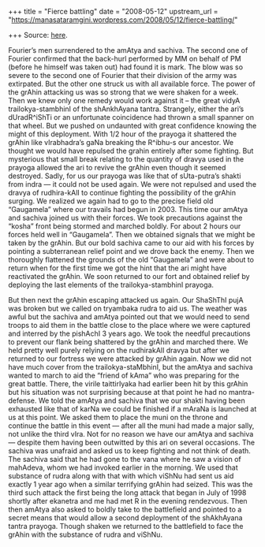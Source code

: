 +++
title = "Fierce battling"
date = "2008-05-12"
upstream_url = "https://manasataramgini.wordpress.com/2008/05/12/fierce-battling/"

+++
Source: [here](https://manasataramgini.wordpress.com/2008/05/12/fierce-battling/).

Fourier’s men surrendered to the amAtya and sachiva. The second one of Fourier confirmed that the back-hurl performed by MM on behalf of PM
(before he himself was taken out) had found it is mark. The blow was so
severe to the second one of Fourier that their division of the army was extirpated. But the other one struck us with all available force. The power of the grAhin attacking us was so strong that we were shaken for a week. Then we knew only one remedy would work against it – the great vidyA trailokya-stambhinI of the shAnkhAyana tantra. Strangely, either the ari’s dUradR^iShTi or an unfortunate coincidence had thrown a small spanner on that wheel. But we pushed on undaunted with great confidence knowing the might of this deployment. With 1/2 hour of the prayoga it shattered the grAhin like vIrabhadra’s gaNa breaking the R^ibhu-s our ancestor. We thought we would have repulsed the grahin entirely after some fighting. But mysterious that small break relating to the quantity of dravya used in the prayoga allowed the ari to revive the grAhin even though it seemed destroyed. Sadly, for us our prayoga was like that of sUta-putra’s shakti from indra — it could not be used again. We were not repulsed and used the dravya of rudhira-kAlI to continue fighting the possibility of the grAhin surging. We realized we again had to go to the precise field old “Gaugamela” where our travails had begun in 2003. This time our amAtya and sachiva joined us with their forces. We took precautions against the “kosha” front being stormed and marched boldly. For about 2 hours our forces held well in “Gaugamela”. Then we obtained signals that we might be taken by the grAhin. But our bold sachiva came to our aid with his forces by pointing a subterranean relief point and we drove back the enemy. Then we thoroughly flattened the grounds of the old “Gaugamela” and were about to return when for the first time we got the hint that the ari might have reactivated the grAhin. We soon returned to our fort and obtained relief by deploying the last elements of the trailokya-stambhinI prayoga.

But then next the grAhin escaping attacked us again. Our ShaShThI pujA was broken but we called on tryambaka rudra to aid us. The weather was awful but the sachiva and amAtya pointed out that we would need to send troops to aid them in the battle close to the place where we were captured and interred by the pishAchI 3 years ago. We took the needful precautions to prevent our flank being shattered by the grAhin and marched there. We held pretty well purely relying on the rudhirakAlI dravya but after we returned to our fortress we were attacked by grAhin again. Now we did not have much cover from the trailokya-staMbhinI, but the amAtya and sachiva wanted to march to aid the “friend of kAma” who was preparing for the great battle. There, the virile taittirIyaka had earlier been hit by this grAhin but his situation was not surprising because at that point he had no mantra-defense. We told the amAtya and sachiva that we our shakti having been exhausted like that of karNa we could be finished if a mAraNa is launched at us at this point. We asked them to place the muni on the throne and continue the battle in this event — after all the muni had made a major sally, not unlike the third vIra. Not for no reason we have our amAtya and sachiva — despite them having been outwitted by this ari on several occasions. The sachiva was unafraid and asked us to keep fighting and not think of death. The sachiva said that he had gone to the vana where he saw a vision of mahAdeva, whom we had invoked earlier in the morning. We used that substance of rudra along with that with which viShNu had sent us aid exactly 1 year ago when a similar terrifying grAhin had seized. This was the third such attack the first being the long attack that began in July of 1998 shortly after ekanetra and me had met R in the evening rendezvous. Then then amAtya also asked to boldly take to the battlefield and pointed to a secret means that would allow a second deployment of the shAkhAyana tantra prayoga. Though shaken we returned to the battlefield to face the grAhin with the substance of rudra and viShNu.

